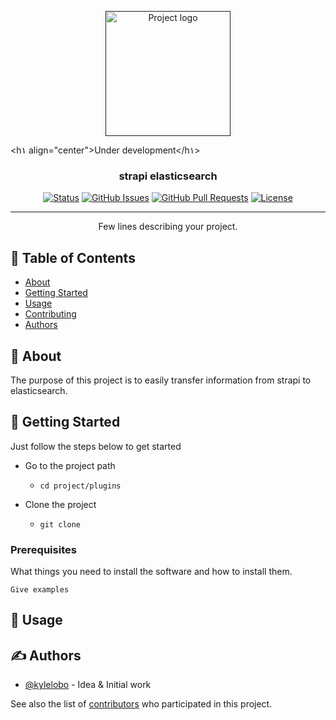 <p align="center">
  <a href="" rel="noopener">
 <img width=200px height=200px src="https://i.ibb.co/zG6Nj3g/Untitled-1.jpg" alt="Project logo"></a>
</p>

<h۱ align="center">Under development</h۱>

<h3 align="center">strapi elasticsearch</h3>

<div align="center">

[![Status](https://img.shields.io/badge/status-active-success.svg)]()
[![GitHub Issues](https://img.shields.io/github/issues/kylelobo/The-Documentation-Compendium.svg)](https://github.com/kylelobo/The-Documentation-Compendium/issues)
[![GitHub Pull Requests](https://img.shields.io/github/issues-pr/kylelobo/The-Documentation-Compendium.svg)](https://github.com/kylelobo/The-Documentation-Compendium/pulls)
[![License](https://img.shields.io/badge/license-MIT-blue.svg)](/LICENSE)

</div>

---

<p align="center"> Few lines describing your project.
    <br> 
</p>

## 📝 Table of Contents

- [About](#about)
- [Getting Started](#getting_started)
- [Usage](#usage)
- [Contributing](#CONTRIBUTING)
- [Authors](#authors)

## 🧐 About <a name = "about"></a>

The purpose of this project is to easily transfer information from strapi to elasticsearch.

## 🏁 Getting Started <a name = "getting_started"></a>

Just follow the steps below to get started

- Go to the project path

  - `cd project/plugins`

- Clone the project
  - `git clone`

### Prerequisites

What things you need to install the software and how to install them.

```
Give examples
```

## 🎈 Usage <a name="usage"></a>

## ✍️ Authors <a name = "authors"></a>

- [@kylelobo](https://github.com/kylelobo) - Idea & Initial work

See also the list of [contributors](https://github.com/kylelobo/The-Documentation-Compendium/contributors) who participated in this project.
